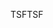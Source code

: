<span data-ttu-id="088a6-101">TSF</span><span class="sxs-lookup"><span data-stu-id="088a6-101">TSF</span></span>